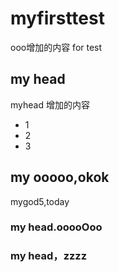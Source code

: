 # myfirsttest
ooo增加的内容
for test
## my head
myhead 增加的内容
- 1
- 2
- 3
## my ooooo,okok
mygod5,today 

### my head.ooooOoo
### my head，zzzz
